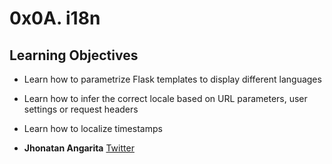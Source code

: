 # 0x0A. i18n

## Learning Objectives

- Learn how to parametrize Flask templates to display different languages
- Learn how to infer the correct locale based on URL parameters, user settings or request headers
- Learn how to localize timestamps

- **Jhonatan Angarita**
  [Twitter](https://twitter.com/Alejandro_Angar)

